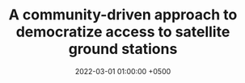 ---
title: "A community-driven approach to democratize access to satellite ground stations"
collection: publications
permalink: /publications/quasar-getmobile22/
date: 2022-03-01 01:00:00 +0500
venue: 'ACM GetMobile Magazine'
bibtex: '/bibtex/quasar-getmobile22.html'
pdf: '/files/quasar-getmobile22.pdf'
pubtype: 'poster'
authors: 'Vaibhav Singh, <ins>Akarsh Prabhakara</ins>, Diana Zhang, Osman Yağan, Swarun Kumar'
excerpt_separator: ""
---